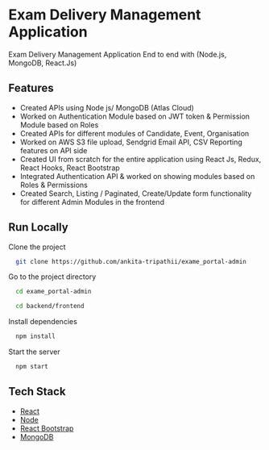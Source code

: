 # Exam Delivery Management Application

Exam Delivery Management Application End to end with (Node.js, MongoDB, React.Js)



## Features

- Created APIs using Node js/ MongoDB (Atlas Cloud)
- Worked on Authentication Module based on JWT token & Permission Module based on Roles
- Created APIs for different modules of Candidate, Event, Organisation
- Worked on AWS S3 file upload, Sendgrid Email API, CSV Reporting features on API side
- Created UI from scratch for the entire application using React Js, Redux, React Hooks, React Bootstrap
- Integrated Authentication API & worked on showing modules based on Roles & Permissions
- Created Search, Listing / Paginated, Create/Update form functionality for different Admin Modules in the frontend



## Run Locally

Clone the project

```bash
  git clone https://github.com/ankita-tripathii/exame_portal-admin
```

Go to the project directory

```bash
  cd exame_portal-admin
```

```bash
  cd backend/frontend
```
Install dependencies

```bash
  npm install
```

Start the server

```bash
  npm start
```



## Tech Stack

* [React](https://reactjs.org/)
* [Node](https://nodejs.org/)
* [React Bootstrap](https://react-bootstrap.netlify.app/)
* [MongoDB](https://cloud.mongodb.com/)


